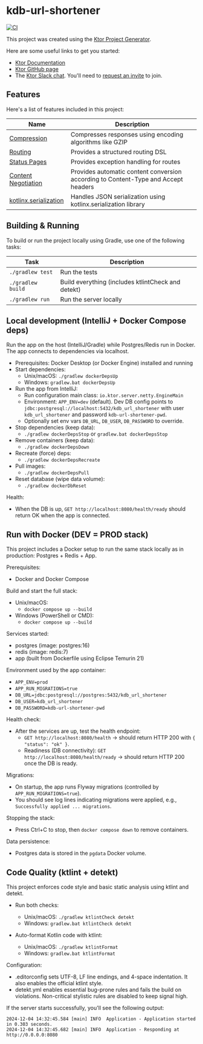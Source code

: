 # kdb-url-shortener

[![CI](https://github.com/kotlin-br/kdb-url-shortener/actions/workflows/ci.yml/badge.svg)](https://github.com/kotlin-br/kdb-url-shortener/actions/workflows/ci.yml)

This project was created using the [Ktor Project Generator](https://start.ktor.io).

Here are some useful links to get you started:

- [Ktor Documentation](https://ktor.io/docs/home.html)
- [Ktor GitHub page](https://github.com/ktorio/ktor)
- The [Ktor Slack chat](https://app.slack.com/client/T09229ZC6/C0A974TJ9). You'll need
  to [request an invite](https://surveys.jetbrains.com/s3/kotlin-slack-sign-up) to join.

## Features

Here's a list of features included in this project:

| Name                                                                   | Description                                                                        |
|------------------------------------------------------------------------|------------------------------------------------------------------------------------|
| [Compression](https://start.ktor.io/p/compression)                     | Compresses responses using encoding algorithms like GZIP                           |
| [Routing](https://start.ktor.io/p/routing)                             | Provides a structured routing DSL                                                  |
| [Status Pages](https://start.ktor.io/p/status-pages)                   | Provides exception handling for routes                                             |
| [Content Negotiation](https://start.ktor.io/p/content-negotiation)     | Provides automatic content conversion according to Content-Type and Accept headers |
| [kotlinx.serialization](https://start.ktor.io/p/kotlinx-serialization) | Handles JSON serialization using kotlinx.serialization library                     |

## Building & Running

To build or run the project locally using Gradle, use one of the following tasks:

| Task                     | Description                                            |
|--------------------------|--------------------------------------------------------|
| `./gradlew test`         | Run the tests                                          |
| `./gradlew build`        | Build everything (includes ktlintCheck and detekt)     |
| `./gradlew run`          | Run the server locally                                 |

## Local development (IntelliJ + Docker Compose deps)

Run the app on the host (IntelliJ/Gradle) while Postgres/Redis run in Docker. The app connects to dependencies via localhost.

- Prerequisites: Docker Desktop (or Docker Engine) installed and running
- Start dependencies:
  - Unix/macOS: `./gradlew dockerDepsUp`
  - Windows: `gradlew.bat dockerDepsUp`
- Run the app from IntelliJ:
  - Run configuration main class: `io.ktor.server.netty.EngineMain`
  - Environment: `APP_ENV=dev` (default). Dev DB config points to `jdbc:postgresql://localhost:5432/kdb_url_shortener` with user `kdb_url_shortener` and password `kdb-url-shortener-pwd`.
  - Optionally set env vars `DB_URL`, `DB_USER`, `DB_PASSWORD` to override.
- Stop dependencies (keep data):
  - `./gradlew dockerDepsStop` or `gradlew.bat dockerDepsStop`
- Remove containers (keep data):
  - `./gradlew dockerDepsDown`
- Recreate (force) deps:
  - `./gradlew dockerDepsRecreate`
- Pull images:
  - `./gradlew dockerDepsPull`
- Reset database (wipe data volume):
  - `./gradlew dockerDbReset`

Health:
- When the DB is up, `GET http://localhost:8080/health/ready` should return OK when the app is connected.

## Run with Docker (DEV = PROD stack)

This project includes a Docker setup to run the same stack locally as in production: Postgres + Redis + App.

Prerequisites:
- Docker and Docker Compose

Build and start the full stack:

- Unix/macOS:
  - `docker compose up --build`
- Windows (PowerShell or CMD):
  - `docker compose up --build`

Services started:
- postgres (image: postgres:16)
- redis (image: redis:7)
- app (built from Dockerfile using Eclipse Temurin 21)

Environment used by the app container:
- `APP_ENV=prod`
- `APP_RUN_MIGRATIONS=true`
- `DB_URL=jdbc:postgresql://postgres:5432/kdb_url_shortener`
- `DB_USER=kdb_url_shortener`
- `DB_PASSWORD=kdb-url-shortener-pwd`

Health check:
- After the services are up, test the health endpoint:
  - `GET http://localhost:8080/health` → should return HTTP 200 with `{ "status": "ok" }`.
  - Readiness (DB connectivity): `GET http://localhost:8080/health/ready` → should return HTTP 200 once the DB is ready.

Migrations:
- On startup, the app runs Flyway migrations (controlled by `APP_RUN_MIGRATIONS=true`).
- You should see log lines indicating migrations were applied, e.g., `Successfully applied ... migrations`.

Stopping the stack:
- Press Ctrl+C to stop, then `docker compose down` to remove containers.

Data persistence:
- Postgres data is stored in the `pgdata` Docker volume.

## Code Quality (ktlint + detekt)

This project enforces code style and basic static analysis using ktlint and detekt.

- Run both checks:
  - Unix/macOS: `./gradlew ktlintCheck detekt`
  - Windows: `gradlew.bat ktlintCheck detekt`

- Auto-format Kotlin code with ktlint:
  - Unix/macOS: `./gradlew ktlintFormat`
  - Windows: `gradlew.bat ktlintFormat`

Configuration:
- .editorconfig sets UTF-8, LF line endings, and 4-space indentation. It also enables the official ktlint style.
- detekt.yml enables essential bug-prone rules and fails the build on violations. Non-critical stylistic rules are disabled to keep signal high.

If the server starts successfully, you'll see the following output:

```
2024-12-04 14:32:45.584 [main] INFO  Application - Application started in 0.303 seconds.
2024-12-04 14:32:45.682 [main] INFO  Application - Responding at http://0.0.0.0:8080
```


